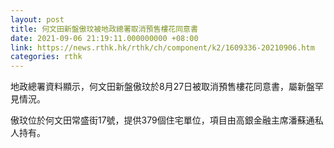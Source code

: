 ```yaml
---
layout: post
title: 何文田新盤傲玟被地政總署取消預售樓花同意書
date: 2021-09-06 21:19:11.000000000 +08:00
link: https://news.rthk.hk/rthk/ch/component/k2/1609336-20210906.htm
categories: rthk
---
```


地政總署資料顯示，何文田新盤傲玟於8月27日被取消預售樓花同意書，屬新盤罕見情況。

傲玟位於何文田常盛街17號，提供379個住宅單位，項目由高銀金融主席潘蘇通私人持有。
